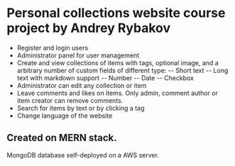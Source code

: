 # Personal collections website course project by Andrey Rybakov

- Register and login users
- Administrator panel for user management
- Create and view collections of items with tags, optional image, and a arbitrary number of custom fields of different type:
  -- Short text
  -- Long text with markdown support
  -- Number
  -- Date
  -- Checkbox
- Administrator can edit any collection or item
- Leave comments and likes on items. Only admin, comment author or item creator can remove comments.
- Search for items by text or by clicking a tag
- Change language of the website

## Created on MERN stack.

MongoDB database self-deployed on a AWS server.
